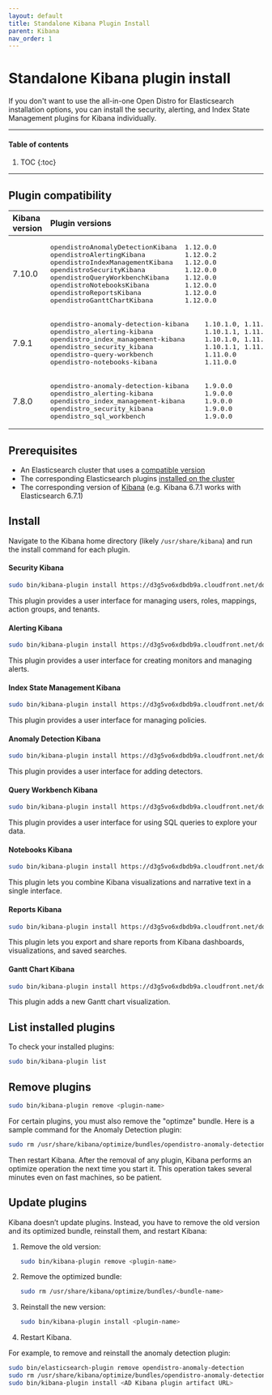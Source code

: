 ```yaml
---
layout: default
title: Standalone Kibana Plugin Install
parent: Kibana
nav_order: 1
---
```


# Standalone Kibana plugin install

If you don't want to use the all-in-one Open Distro for Elasticsearch installation options, you can install the security, alerting, and Index State Management plugins for Kibana individually.

---

#### Table of contents
1. TOC
{:toc}


---

## Plugin compatibility

<table>
  <thead style="text-align: left">
    <tr>
      <th>Kibana version</th>
      <th>Plugin versions</th>
    </tr>
  </thead>
  <tbody>
  <tr>
    <td>7.10.0</td>
    <td>
      <pre>opendistroAnomalyDetectionKibana  1.12.0.0
opendistroAlertingKibana          1.12.0.2
opendistroIndexManagementKibana   1.12.0.0
opendistroSecurityKibana          1.12.0.0
opendistroQueryWorkbenchKibana    1.12.0.0
opendistroNotebooksKibana         1.12.0.0
opendistroReportsKibana           1.12.0.0
opendistroGanttChartKibana        1.12.0.0
</pre>
    </td>
  </tr>
  <tr>
    <td>7.9.1</td>
    <td>
      <pre>opendistro-anomaly-detection-kibana    1.10.1.0, 1.11.0.0
opendistro_alerting-kibana             1.10.1.1, 1.11.0.2
opendistro_index_management-kibana     1.10.1.0, 1.11.0.0
opendistro_security_kibana             1.10.1.1, 1.11.0.0
opendistro-query-workbench             1.11.0.0
opendistro-notebooks-kibana            1.11.0.0
</pre>
    </td>
  </tr>
  <tr>
    <td>7.8.0</td>
    <td>
      <pre>opendistro-anomaly-detection-kibana    1.9.0.0
opendistro_alerting-kibana             1.9.0.0
opendistro_index_management-kibana     1.9.0.0
opendistro_security_kibana             1.9.0.0
opendistro_sql_workbench               1.9.0.0
</pre>
    </td>
  </tr>
  </tbody>
</table>

## Prerequisites

- An Elasticsearch cluster that uses a [compatible version](../../../version-history)
- The corresponding Elasticsearch plugins [installed on the cluster](../../install/plugins)
- The corresponding version of [Kibana](../) (e.g. Kibana 6.7.1 works with Elasticsearch 6.7.1)


## Install

Navigate to the Kibana home directory (likely `/usr/share/kibana`) and run the install command for each plugin.


#### Security Kibana

```bash
sudo bin/kibana-plugin install https://d3g5vo6xdbdb9a.cloudfront.net/downloads/kibana-plugins/opendistro-security/opendistroSecurityKibana-{{site.odfe_version}}.0.zip
```

This plugin provides a user interface for managing users, roles, mappings, action groups, and tenants.


#### Alerting Kibana

```bash
sudo bin/kibana-plugin install https://d3g5vo6xdbdb9a.cloudfront.net/downloads/kibana-plugins/opendistro-alerting/opendistroAlertingKibana-{{site.odfe_version}}.2.zip
```

This plugin provides a user interface for creating monitors and managing alerts.


#### Index State Management Kibana

```bash
sudo bin/kibana-plugin install https://d3g5vo6xdbdb9a.cloudfront.net/downloads/kibana-plugins/opendistro-index-management/opendistroIndexManagementKibana-{{site.odfe_version}}.0.zip
```

This plugin provides a user interface for managing policies.


#### Anomaly Detection Kibana

```bash
sudo bin/kibana-plugin install https://d3g5vo6xdbdb9a.cloudfront.net/downloads/kibana-plugins/opendistro-anomaly-detection/opendistroAnomalyDetectionKibana-{{site.odfe_version}}.0.zip
```

This plugin provides a user interface for adding detectors.


#### Query Workbench Kibana

```bash
sudo bin/kibana-plugin install https://d3g5vo6xdbdb9a.cloudfront.net/downloads/kibana-plugins/opendistro-query-workbench/opendistroQueryWorkbenchKibana-{{site.odfe_version}}.0.zip
```

This plugin provides a user interface for using SQL queries to explore your data.


#### Notebooks Kibana

```bash
sudo bin/kibana-plugin install https://d3g5vo6xdbdb9a.cloudfront.net/downloads/kibana-plugins/opendistro-notebooks/opendistroNotebooksKibana-{{site.odfe_version}}.0.zip
```

This plugin lets you combine Kibana visualizations and narrative text in a single interface.


#### Reports Kibana

```bash
sudo bin/kibana-plugin install https://d3g5vo6xdbdb9a.cloudfront.net/downloads/kibana-plugin/opendistro-reports/linux/x64/opendistroReportsKibana-{{site.odfe_version}}.0.zip
```

This plugin lets you export and share reports from Kibana dashboards, visualizations, and saved searches.


#### Gantt Chart Kibana

```bash
sudo bin/kibana-plugin install https://d3g5vo6xdbdb9a.cloudfront.net/downloads/kibana-plugins/opendistro-gantt-chart/opendistroGanttChartKibana-{{site.odfe_version}}.0.zip
```

This plugin adds a new Gantt chart visualization.


## List installed plugins

To check your installed plugins:

```bash
sudo bin/kibana-plugin list
```


## Remove plugins

```bash
sudo bin/kibana-plugin remove <plugin-name>
```

For certain plugins, you must also remove the "optimze" bundle. Here is a sample command for the Anomaly Detection plugin:

```bash
sudo rm /usr/share/kibana/optimize/bundles/opendistro-anomaly-detection-kibana.*
```

Then restart Kibana. After the removal of any plugin, Kibana performs an optimize operation the next time you start it. This operation takes several minutes even on fast machines, so be patient.


## Update plugins

Kibana doesn’t update plugins. Instead, you have to remove the old version and its optimized bundle, reinstall them, and restart Kibana:

1. Remove the old version:

   ```bash
   sudo bin/kibana-plugin remove <plugin-name>
   ```

1. Remove the optimized bundle:

   ```bash
   sudo rm /usr/share/kibana/optimize/bundles/<bundle-name>
   ```

1. Reinstall the new version:

   ```bash
   sudo bin/kibana-plugin install <plugin-name>
   ```

1. Restart Kibana.

For example, to remove and reinstall the anomaly detection plugin:

```bash
sudo bin/elasticsearch-plugin remove opendistro-anomaly-detection
sudo rm /usr/share/kibana/optimize/bundles/opendistro-anomaly-detection-kibana.*
sudo bin/kibana-plugin install <AD Kibana plugin artifact URL>
```
